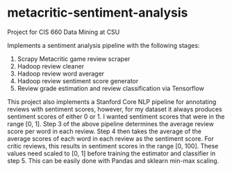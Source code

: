 # metacritic-sentiment-analysis
Project for CIS 660 Data Mining at CSU


Implements a sentiment analysis pipeline with the following stages:
1. Scrapy Metacritic game review scraper
2. Hadoop review cleaner
3. Hadoop review word averager
4. Hadoop review sentiment score generator
5. Review grade estimation and review classification via Tensorflow


This project also implements a Stanford Core NLP pipeline for annotating reviews with sentiment scores, however, for my dataset it always produces sentiment scores of either 0 or 1. I wanted sentiment scores that were in the range \[0, 1\]. Step 3 of the above pipeline determines the average review score per word in each review. Step 4 then takes the average of the average scores of each word in each review as the sentiment score. For critic reviews, this results in sentiment scores in the range \[0, 100\]. These values need scaled to \[0, 1\] before training the estimator and classifier in step 5. This can be easily done with Pandas and sklearn min-max scaling.
